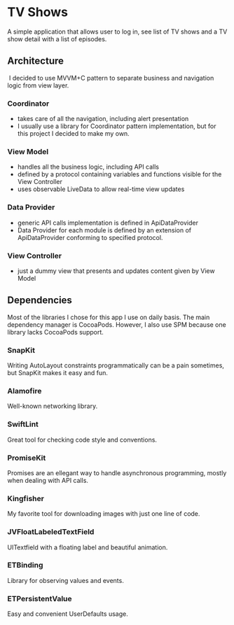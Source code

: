 # TV Shows

A simple application that allows user to log in, see list of TV shows and a TV show detail with a list of episodes. 
​
## Architecture
​
I decided to use MVVM+C pattern to separate business and navigation logic from view layer. 
​
### Coordinator 

 - takes care of all the navigation, including alert presentation
 - I usually use a library for Coordinator pattern implementation, but for this project I decided to make my own.

### View Model 

 - handles all the business logic, including API calls 
 - defined by a protocol containing variables and functions visible for the View Controller
 - uses observable LiveData to allow real-time view updates

### Data Provider

- generic API calls implementation is defined in ApiDataProvider
- Data Provider for each module is defined by an extension of ApiDataProvider conforming to specified protocol.

### View Controller

- just a dummy view that presents and updates content given by View Model 

## Dependencies 

Most of the libraries I chose for this app I use on daily basis. The main dependency manager is CocoaPods. However, I also use SPM because one library lacks CocoaPods support. 

### SnapKit

Writing AutoLayout constraints programmatically can be a pain sometimes, but SnapKit makes it easy and fun. 

### Alamofire

Well-known networking library.

### SwiftLint

Great tool for checking code style and conventions.
### PromiseKit

Promises are an ellegant way to handle asynchronous programming, mostly when dealing with API calls. 

### Kingfisher 

My favorite tool for downloading images with just one line of code.

### JVFloatLabeledTextField

UITextfield with a floating label and beautiful animation.

### ETBinding

Library for observing values and events.

### ETPersistentValue

Easy and convenient UserDefaults usage.
